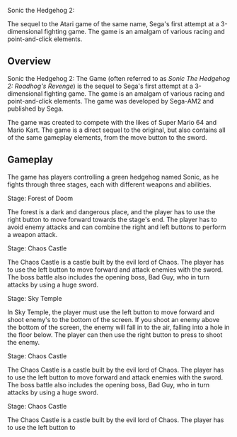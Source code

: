 Sonic the Hedgehog 2:

The sequel to the Atari game of the same name, Sega's first attempt at a 3-dimensional fighting game. The game is an amalgam of various racing and point-and-click elements.

## Overview

Sonic the Hedgehog 2: The Game (often referred to as _Sonic The Hedgehog 2: Roadhog's Revenge_) is the sequel to Sega's first attempt at a 3-dimensional fighting game. The game is an amalgam of various racing and point-and-click elements. The game was developed by Sega-AM2 and published by Sega.

The game was created to compete with the likes of Super Mario 64 and Mario Kart. The game is a direct sequel to the original, but also contains all of the same gameplay elements, from the move button to the sword.

## Gameplay

The game has players controlling a green hedgehog named Sonic, as he fights through three stages, each with different weapons and abilities.

Stage: Forest of Doom

The forest is a dark and dangerous place, and the player has to use the right button to move forward towards the stage's end. The player has to avoid enemy attacks and can combine the right and left buttons to perform a weapon attack.

Stage: Chaos Castle

The Chaos Castle is a castle built by the evil lord of Chaos. The player has to use the left button to move forward and attack enemies with the sword. The boss battle also includes the opening boss, Bad Guy, who in turn attacks by using a huge sword.

Stage: Sky Temple

In Sky Temple, the player must use the left button to move forward and shoot enemy's to the bottom of the screen. If you shoot an enemy above the bottom of the screen, the enemy will fall in to the air, falling into a hole in the floor below. The player can then use the right button to press to shoot the enemy.

Stage: Chaos Castle

The Chaos Castle is a castle built by the evil lord of Chaos. The player has to use the left button to move forward and attack enemies with the sword. The boss battle also includes the opening boss, Bad Guy, who in turn attacks by using a huge sword.

Stage: Chaos Castle

The Chaos Castle is a castle built by the evil lord of Chaos. The player has to use the left button to